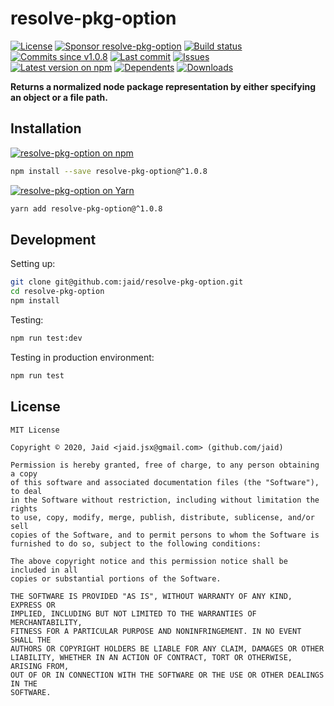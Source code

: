# resolve-pkg-option


<a href="https://raw.githubusercontent.com/jaid/resolve-pkg-option/master/license.txt"><img src="https://img.shields.io/github/license/jaid/resolve-pkg-option?style=flat-square" alt="License"/></a> <a href="https://github.com/sponsors/jaid"><img src="https://img.shields.io/badge/<3-Sponsor-FF45F1?style=flat-square" alt="Sponsor resolve-pkg-option"/></a>
<a href="https://actions-badge.atrox.dev/jaid/resolve-pkg-option/goto"><img src="https://img.shields.io/endpoint.svg?style=flat-square&url=https%3A%2F%2Factions-badge.atrox.dev%2Fjaid%2Fresolve-pkg-option%2Fbadge" alt="Build status"/></a> <a href="https://github.com/jaid/resolve-pkg-option/commits"><img src="https://img.shields.io/github/commits-since/jaid/resolve-pkg-option/v1.0.8?style=flat-square&logo=github" alt="Commits since v1.0.8"/></a> <a href="https://github.com/jaid/resolve-pkg-option/commits"><img src="https://img.shields.io/github/last-commit/jaid/resolve-pkg-option?style=flat-square&logo=github" alt="Last commit"/></a> <a href="https://github.com/jaid/resolve-pkg-option/issues"><img src="https://img.shields.io/github/issues/jaid/resolve-pkg-option?style=flat-square&logo=github" alt="Issues"/></a>  
<a href="https://npmjs.com/package/resolve-pkg-option"><img src="https://img.shields.io/npm/v/resolve-pkg-option?style=flat-square&logo=npm&label=latest%20version" alt="Latest version on npm"/></a> <a href="https://github.com/jaid/resolve-pkg-option/network/dependents"><img src="https://img.shields.io/librariesio/dependents/npm/resolve-pkg-option?style=flat-square&logo=npm" alt="Dependents"/></a> <a href="https://npmjs.com/package/resolve-pkg-option"><img src="https://img.shields.io/npm/dm/resolve-pkg-option?style=flat-square&logo=npm" alt="Downloads"/></a>

**Returns a normalized node package representation by either specifying an object or a file path.**















## Installation
<a href="https://npmjs.com/package/resolve-pkg-option"><img src="https://img.shields.io/badge/npm-resolve--pkg--option-C23039?style=flat-square&logo=npm" alt="resolve-pkg-option on npm"/></a>
```bash
npm install --save resolve-pkg-option@^1.0.8
```
<a href="https://yarnpkg.com/package/resolve-pkg-option"><img src="https://img.shields.io/badge/Yarn-resolve--pkg--option-2F8CB7?style=flat-square&logo=yarn&logoColor=white" alt="resolve-pkg-option on Yarn"/></a>
```bash
yarn add resolve-pkg-option@^1.0.8
```







## Development



Setting up:
```bash
git clone git@github.com:jaid/resolve-pkg-option.git
cd resolve-pkg-option
npm install
```
Testing:
```bash
npm run test:dev
```
Testing in production environment:
```bash
npm run test
```


## License
```text
MIT License

Copyright © 2020, Jaid <jaid.jsx@gmail.com> (github.com/jaid)

Permission is hereby granted, free of charge, to any person obtaining a copy
of this software and associated documentation files (the "Software"), to deal
in the Software without restriction, including without limitation the rights
to use, copy, modify, merge, publish, distribute, sublicense, and/or sell
copies of the Software, and to permit persons to whom the Software is
furnished to do so, subject to the following conditions:

The above copyright notice and this permission notice shall be included in all
copies or substantial portions of the Software.

THE SOFTWARE IS PROVIDED "AS IS", WITHOUT WARRANTY OF ANY KIND, EXPRESS OR
IMPLIED, INCLUDING BUT NOT LIMITED TO THE WARRANTIES OF MERCHANTABILITY,
FITNESS FOR A PARTICULAR PURPOSE AND NONINFRINGEMENT. IN NO EVENT SHALL THE
AUTHORS OR COPYRIGHT HOLDERS BE LIABLE FOR ANY CLAIM, DAMAGES OR OTHER
LIABILITY, WHETHER IN AN ACTION OF CONTRACT, TORT OR OTHERWISE, ARISING FROM,
OUT OF OR IN CONNECTION WITH THE SOFTWARE OR THE USE OR OTHER DEALINGS IN THE
SOFTWARE.
```
